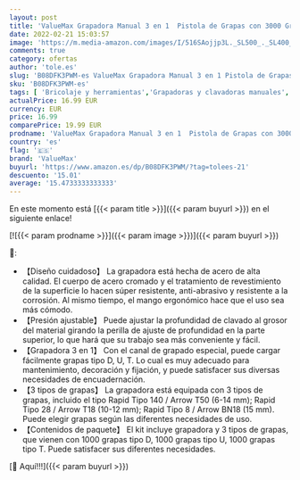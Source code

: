 ```yaml
---
layout: post
title: 'ValueMax Grapadora Manual 3 en 1  Pistola de Grapas con 3000 Grapas  Ideal para Tapicería  Herrajes de Fijación  Decoración  Carpintería  Decoración  Muebles'
date: 2022-02-21 15:03:57
image: 'https://m.media-amazon.com/images/I/516SAojjp3L._SL500_._SL400_.jpg'
comments: true
category: ofertas
author: 'tole.es'
slug: 'B08DFK3PWM-es ValueMax Grapadora Manual 3 en 1 Pistola de Grapas con...'
sku: 'B08DFK3PWM-es'
tags: [ 'Bricolaje y herramientas','Grapadoras y clavadoras manuales','Herramientas de mano','Herramientas manuales y eléctricas','grapadora','valuemax', ]
actualPrice: 16.99 EUR
currency: EUR
price: 16.99
comparePrice: 19.99 EUR
prodname: 'ValueMax Grapadora Manual 3 en 1  Pistola de Grapas con 3000 Grapas  Ideal para Tapicería  Herrajes de Fijación  Decoración  Carpintería  Decoración  Muebles'
country: 'es'
flag: '🇪🇸'
brand: 'ValueMax'
buyurl: 'https://www.amazon.es/dp/B08DFK3PWM/?tag=tolees-21'
descuento: '15.01'
average: '15.4733333333333'
---
```


En este momento está [{{< param title >}}]({{< param buyurl >}}) en el siguiente enlace!

[![{{< param prodname >}}]({{< param image >}})]({{< param buyurl >}})

🔎:

- 【Diseño cuidadoso】 La grapadora está hecha de acero de alta calidad. El cuerpo de acero cromado y el tratamiento de revestimiento de la superficie lo hacen súper resistente, anti-abrasivo y resistente a la corrosión. Al mismo tiempo, el mango ergonómico hace que el uso sea más cómodo.
- 【Presión ajustable】 Puede ajustar la profundidad de clavado al grosor del material girando la perilla de ajuste de profundidad en la parte superior, lo que hará que su trabajo sea más conveniente y fácil.
- 【Grapadora 3 en 1】 Con el canal de grapado especial, puede cargar fácilmente grapas tipo D, U, T. Lo cual es muy adecuado para mantenimiento, decoración y fijación, y puede satisfacer sus diversas necesidades de encuadernación.
- 【3 tipos de grapas】 La grapadora está equipada con 3 tipos de grapas, incluido el tipo Rapid Tipo 140 / Arrow T50 (6-14 mm); Rapid Tipo 28 / Arrow T18 (10-12 mm); Rapid Tipo 8 / Arrow BN18 (15 mm). Puede elegir grapas según las diferentes necesidades de uso.
- 【Contenidos de paquete】 El kit incluye grapadora y 3 tipos de grapas, que vienen con 1000 grapas tipo D, 1000 grapas tipo U, 1000 grapas tipo T. Puede satisfacer sus diferentes necesidades.

[🛒 Aquí!!!]({{< param buyurl >}})
